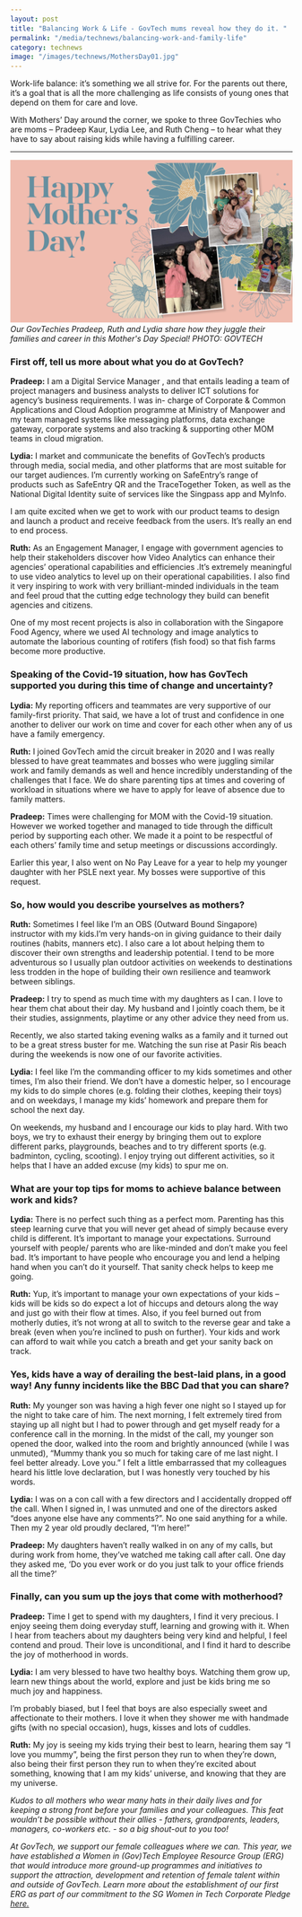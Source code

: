 ```yaml
---
layout: post
title: "Balancing Work & Life - GovTech mums reveal how they do it. "
permalink: "/media/technews/balancing-work-and-family-life"
category: technews
image: "/images/technews/MothersDay01.jpg"
---
```

Work-life balance: it’s something we all strive for. For the parents out there, it’s a goal that is all the more challenging as life consists of young ones that depend on them for care and love. 

With Mothers’ Day around the corner, we spoke to three GovTechies who are moms – Pradeep Kaur, Lydia Lee, and Ruth Cheng – to hear what they have to say about raising kids while having a fulfilling career. 

---

![GovTechies who are also mums!](/images/technews/MothersDay01.jpg)
*Our GovTechies Pradeep, Ruth and Lydia share how they juggle their families and career in this Mother's Day Special! PHOTO: GOVTECH*

### **First off, tell us more about what you do at GovTech?**

**Pradeep:** 
I am a Digital Service Manager , and that entails leading a team of project managers and business analysts to deliver ICT solutions for agency’s business requirements.  I was in- charge of Corporate & Common Applications and Cloud Adoption programme at Ministry of Manpower and my team managed systems like messaging platforms, data exchange gateway, corporate systems and also tracking & supporting other MOM teams in cloud migration. 

**Lydia:** I market and communicate the benefits of GovTech’s products through media, social media, and other platforms that are most suitable for our target audiences. I’m currently working on SafeEntry’s range of products such as SafeEntry QR and the TraceTogether Token, as well as the National Digital Identity suite of services like the Singpass app and MyInfo. 

I am quite excited when we get to work with our product teams to design and launch a product and receive feedback from the users. It’s really an end to end process.  

**Ruth:** As an Engagement Manager, I engage with government agencies to help their stakeholders discover how Video Analytics can enhance their agencies’ operational capabilities and efficiencies .It’s extremely meaningful to use video analytics to level up on their operational capabilities. I also find it very inspiring to work with very brilliant-minded individuals in the team and feel proud that the cutting edge technology they build can benefit agencies and citizens.

One of my most recent projects is also in collaboration with the Singapore Food Agency, where we used AI technology and image analytics to automate the laborious counting of rotifers (fish food) so that fish farms become more productive. 



### **Speaking of the Covid-19 situation, how has GovTech supported you during this time of change and uncertainty?**

**Lydia:** My reporting officers and teammates are very supportive of our family-first priority. That said, we have a lot of trust and confidence in one another to deliver our work on time and cover for each other when any of us have a family emergency. 

**Ruth:** I joined GovTech amid the circuit breaker in 2020 and I was really blessed to have great teammates and bosses who were juggling similar work and family demands as well and hence incredibly understanding of the challenges that I face. We do share parenting tips at times and covering of workload in situations where we have to apply for leave of absence due to family matters. 

**Pradeep:** Times were challenging for MOM with the Covid-19 situation. However we worked together and managed to tide through the difficult period by supporting each other. We made it a point to be respectful of each others’ family time and setup meetings or discussions accordingly. 

Earlier this year, I also went on No Pay Leave for a year to help my younger daughter with her PSLE next year.  My bosses were supportive of this request. 


### **So, how would you describe yourselves as mothers?**

**Ruth:** Sometimes I feel like I’m  an OBS (Outward Bound Singapore) instructor with my kids.I’m very hands-on in giving guidance to their daily routines (habits, manners etc). I also care a lot about helping them to discover their own strengths and leadership potential. I tend to be more adventurous so I usually plan outdoor activities on weekends to destinations less trodden in the hope of building their own resilience and teamwork between siblings.

**Pradeep:** I try to spend as much time with my daughters as I can. I love to hear them chat about their day.  My husband and I jointly coach them, be it their studies, assignments, playtime or any other advice they need from us. 

Recently, we also started taking evening walks as a family and it turned out to be a great stress buster for me. Watching the sun rise at Pasir Ris beach during the weekends is now one of our favorite activities. 


**Lydia:** I feel like I’m the commanding officer to my kids sometimes and other times, I’m also their friend.  We don’t have a domestic helper, so I encourage my kids to do simple chores (e.g. folding their clothes, keeping their toys) and on weekdays, I manage my kids’ homework and prepare them for school the next day. 
 
On weekends, my husband and I encourage our kids to play hard. With two boys, we try to exhaust their energy by bringing them out to explore different parks, playgrounds, beaches and to try different sports (e.g. badminton, cycling, scooting).  I enjoy trying out different activities, so it helps that I have an added excuse (my kids) to spur me on. 



### **What are your top tips for moms to achieve balance between work and kids?**

**Lydia:** There is no perfect such thing as a perfect mom. Parenting has this steep learning curve that you will never get ahead of simply because every child is different. It’s important to manage your expectations. Surround yourself with people/ parents who are like-minded and don’t make you feel bad. It’s important to have people who encourage you and lend a helping hand when you can’t do it yourself. That sanity check helps to keep me going. 

**Ruth:** Yup, it’s important to manage your own expectations of your kids – kids will be kids so do expect a lot of hiccups and detours along the way and just go with their flow at times. Also, if you feel burned out from motherly duties, it’s not wrong at all to switch to the reverse gear and take a break (even when you’re inclined to push on further). Your kids and work can afford to wait while you catch a breath and get your sanity back on track. 


### Yes, kids have a way of derailing the best-laid plans, in a good way! Any funny incidents like the BBC Dad that you can share?

**Ruth:** My younger son was having a high fever one night so I stayed up for the night to take care of him. The next morning, I felt extremely tired from staying up all night but I had to power through and get myself ready for a conference call in the morning. In the midst of the call, my younger son opened the door, walked into the room and brightly announced (while I was unmuted), “Mummy thank you so much for taking care of me last night. I feel better already. Love you.” I felt a little embarrassed that my colleagues heard his little love declaration, but I was honestly very touched by his words.

**Lydia:** I was on a con call with a few directors and I accidentally dropped off the call. When I signed in, I was unmuted and one of the directors asked “does anyone else have any comments?”.  No one said anything for a while. Then my 2 year old proudly declared, “I’m here!”

**Pradeep:** My daughters haven’t really walked in on any of my calls, but during work from home,  they’ve watched me taking call after call.  One day they asked me,  ‘Do you ever work or do you just talk to your office friends all the time?’ 



### **Finally, can you sum up the joys that come with motherhood?**

**Pradeep:** Time I get to spend with my daughters, I find it very precious. I enjoy seeing them doing everyday stuff, learning and growing with it. When I hear from teachers about my daughters being very kind and helpful, I feel contend and proud. 
Their love is unconditional, and I find it hard to describe the joy of motherhood in words.
 

**Lydia:** I am very blessed to have two healthy boys. Watching them grow up, learn new things about the world, explore and just be kids bring me so much joy and happiness. 

I’m probably biased, but I feel that boys are also especially sweet and affectionate to their mothers. I love it when they shower me with handmade gifts (with no special occasion), hugs, kisses and lots of cuddles. 

**Ruth:** My joy is seeing my kids trying their best to learn, hearing them say “I love you mummy”, being the first person they run to when they’re down, also being their first person they run to when they’re excited about something, knowing that I am my kids’ universe, and knowing that they are my universe.


*Kudos to all mothers who wear many hats in their daily lives and for keeping a strong front before your families and your colleagues. This feat wouldn’t be possible without their allies - fathers, grandparents, leaders, managers, co-workers etc. - so a big shout-out to you too!* 

*At GovTech, we support our female colleagues where we can. This year, we have established a Women in (Gov)Tech Employee Resource Group (ERG) that would introduce more ground-up programmes and initiatives to support the attraction, development and retention of female talent within and outside of GovTech. Learn more about the establishment of our first ERG as part of our commitment to the SG Women in Tech Corporate Pledge [here.](https://www.sgtech.org.sg/Web/Initiatives/SGWiT-Corporate-Pledge/SGTECH/Web/Initiatives/SG-Women-in-Tech-Company-Pledge/SG-Women-in-Tech-Corporate-Pledge.aspx?hkey=14a6e687-fa58-4207-b4c7-b7267d77b7d8)*
 
 



